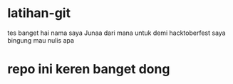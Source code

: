 # latihan-git

tes banget
hai nama saya Junaa dari mana untuk demi hacktoberfest
saya bingung mau nulis apa

# repo ini keren banget dong
